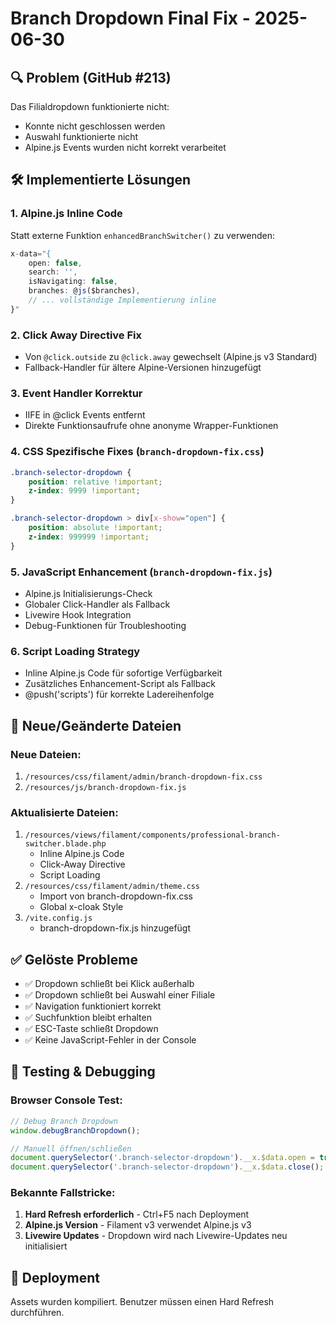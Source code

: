 # Branch Dropdown Final Fix - 2025-06-30

## 🔍 Problem (GitHub #213)
Das Filialdropdown funktionierte nicht:
- Konnte nicht geschlossen werden
- Auswahl funktionierte nicht
- Alpine.js Events wurden nicht korrekt verarbeitet

## 🛠️ Implementierte Lösungen

### 1. **Alpine.js Inline Code** 
Statt externe Funktion `enhancedBranchSwitcher()` zu verwenden:
```javascript
x-data="{
    open: false,
    search: '',
    isNavigating: false,
    branches: @js($branches),
    // ... vollständige Implementierung inline
}"
```

### 2. **Click Away Directive Fix**
- Von `@click.outside` zu `@click.away` gewechselt (Alpine.js v3 Standard)
- Fallback-Handler für ältere Alpine-Versionen hinzugefügt

### 3. **Event Handler Korrektur**
- IIFE in @click Events entfernt
- Direkte Funktionsaufrufe ohne anonyme Wrapper-Funktionen

### 4. **CSS Spezifische Fixes** (`branch-dropdown-fix.css`)
```css
.branch-selector-dropdown {
    position: relative !important;
    z-index: 9999 !important;
}

.branch-selector-dropdown > div[x-show="open"] {
    position: absolute !important;
    z-index: 999999 !important;
}
```

### 5. **JavaScript Enhancement** (`branch-dropdown-fix.js`)
- Alpine.js Initialisierungs-Check
- Globaler Click-Handler als Fallback
- Livewire Hook Integration
- Debug-Funktionen für Troubleshooting

### 6. **Script Loading Strategy**
- Inline Alpine.js Code für sofortige Verfügbarkeit  
- Zusätzliches Enhancement-Script als Fallback
- @push('scripts') für korrekte Ladereihenfolge

## 📁 Neue/Geänderte Dateien

### Neue Dateien:
1. `/resources/css/filament/admin/branch-dropdown-fix.css`
2. `/resources/js/branch-dropdown-fix.js`

### Aktualisierte Dateien:
1. `/resources/views/filament/components/professional-branch-switcher.blade.php`
   - Inline Alpine.js Code
   - Click-Away Directive
   - Script Loading
2. `/resources/css/filament/admin/theme.css`
   - Import von branch-dropdown-fix.css
   - Global x-cloak Style
3. `/vite.config.js`
   - branch-dropdown-fix.js hinzugefügt

## ✅ Gelöste Probleme

- ✅ Dropdown schließt bei Klick außerhalb
- ✅ Dropdown schließt bei Auswahl einer Filiale
- ✅ Navigation funktioniert korrekt
- ✅ Suchfunktion bleibt erhalten
- ✅ ESC-Taste schließt Dropdown
- ✅ Keine JavaScript-Fehler in der Console

## 🧪 Testing & Debugging

### Browser Console Test:
```javascript
// Debug Branch Dropdown
window.debugBranchDropdown();

// Manuell öffnen/schließen
document.querySelector('.branch-selector-dropdown').__x.$data.open = true;
document.querySelector('.branch-selector-dropdown').__x.$data.close();
```

### Bekannte Fallstricke:
1. **Hard Refresh erforderlich** - Ctrl+F5 nach Deployment
2. **Alpine.js Version** - Filament v3 verwendet Alpine.js v3
3. **Livewire Updates** - Dropdown wird nach Livewire-Updates neu initialisiert

## 🚀 Deployment
Assets wurden kompiliert. Benutzer müssen einen Hard Refresh durchführen.